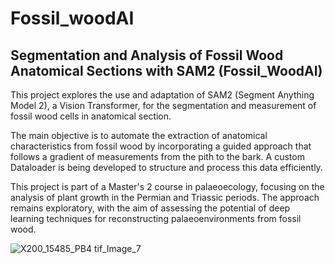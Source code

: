 # Fossil_woodAI

## Segmentation and Analysis of Fossil Wood Anatomical Sections with SAM2 (Fossil_WoodAI)

This project explores the use and adaptation of SAM2 (Segment Anything Model 2), a Vision Transformer, for the segmentation and measurement of fossil wood cells in anatomical section.

The main objective is to automate the extraction of anatomical characteristics from fossil wood by incorporating a guided approach that follows a gradient of measurements from the pith to the bark. A custom Dataloader is being developed to structure and process this data efficiently.

This project is part of a Master's 2 course in palaeoecology, focusing on the analysis of plant growth in the Permian and Triassic periods. The approach remains exploratory, with the aim of assessing the potential of deep learning techniques for reconstructing palaeoenvironments from fossil wood.

![X200_15485_PB4 tif_Image_7](https://github.com/user-attachments/assets/994621e9-0a64-44a3-8ec6-04a828a4c4e7)



